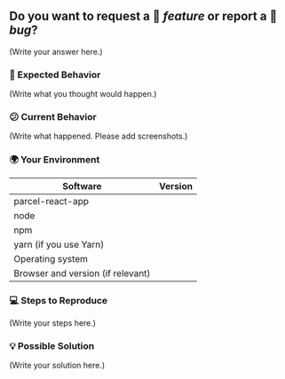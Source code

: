 ## Do you want to request a :rocket: _feature_ or report a :bug: _bug_?
(Write your answer here.)

### :thinking: Expected Behavior
(Write what you thought would happen.)

### :confused: Current Behavior
(Write what happened. Please add screenshots.)

### :earth_africa: Your Environment
| Software                          | Version |
|-----------------------------------|---------|
| parcel-react-app                  |         |
| node                              |         |
| npm                               |         |
| yarn (if you use Yarn)            |         |
| Operating system                  |         |
| Browser and version (if relevant) |         |

### :computer: Steps to Reproduce
(Write your steps here.)

### :bulb: Possible Solution
(Write your solution here.)
